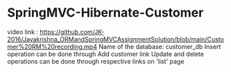 # SpringMVC-Hibernate-Customer
video link : https://github.com/JK-2016/Jayakrishna_ORMandSpringMVCAssignmentSolution/blob/main/Customer%20RM%20recording.mp4
Name of the database: customer_db
Insert operation can be done through Add customer link 
Update and delete operations can be done through respective links on 'list' page

